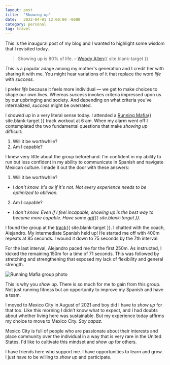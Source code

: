 ```yaml
---
layout: post
title:  "Showing up"
date:   2022-04-01 12:00:00 -0600
category: personal
tag: travel
---
```



This is the inaugural post of my blog and I wanted to highlight some wisdom that I revisited today.

> Showing up is 80% of life. – [Woody Allen][woody-allen]{{ site.blank-target }}

This is a popular adage among my mother's generation and I credit her with sharing it with me. You might hear variations of it that replace the word *life* with *success*.

I prefer *life* because it feels more individual — we get to make choices to shape our own lives. Whereas *success* invokes criteria impressed upon us by our upbringing and society. And depending on what criteria you've internalized, *success* might be overrated.

I *showed up* in a very literal sense today. I attended a [Running Mafia][running-mafia]{{ site.blank-target }} track workout at 6 am. When my alarm went off I contemplated the two fundamental questions that make *showing up* difficult:

1. Will it be worthwhile?
2. Am I capable?

I knew very little about the group beforehand. I'm confident in my ability to run but less confident in my ability to communicate in Spanish and navigate Mexican culture. I made it out the door with these answers:

1. Will it be worthwhile?
  - *I don't know. It's ok if it's not. Not every experience needs to be optimized to oblivion.*
2. Am I capable?
  - *I don't know. Even if I feel incapable, showing up is the best way to become more capable. Have some [grit][grit-wiki]{{ site.blank-target }}.*

I found the group at the [track][plan-sexenal]{{ site.blank-target }}. I chatted with the coach, Alejandro. My intermediate Spanish held up! He started me off with 400m repeats at 85 seconds. I wound it down to 75 seconds by the 7th interval.

For the last interval, Alejandro paced me for the first 250m. As instructed, I kicked the remaining 150m for a time of 71 seconds. This was followed by stretching and strengthening that exposed my lack of flexibility and general strength.


<img src="{{ site.url }}{{ site.baseurl }}/assets/images/mafia-running.jpg" alt="Running Mafia group photo">

This is why you *show up*. There is so much for me to gain from this group. Not just running fitness but an opportunity to improve my Spanish and have a team.

I moved to Mexico City in August of 2021 and boy did I have to *show up* for that too. Like this morning I didn't know what to expect, and I had doubts about whether living here was sustainable. But my experience today affirms my choice to move to Mexico City. *Soy capaz.*

Mexico City is full of people who are passionate about their interests and place community over the individual in a way that is very rare in the United States. I'd like to cultivate this mindset and *show up* for others.

I have friends here who support me. I have opportunities to learn and grow. I just have to be willing to *show up* and participate.

[woody-allen]:https://quoteinvestigator.com/2013/06/10/showing-up/#:~:text=I%20have%20learned%20one%20thing.%20As%20Woody%20says%2C%20%E2%80%98Showing%20up%20is%2080%20percent%20of%20life.%E2%80%99%20Sometimes%20it%E2%80%99s%20easier%20to%20hide%20home%20in%20bed.%20I%E2%80%99ve%20done%20both.

[running-mafia]:https://www.instagram.com/mafiarunning/
[plan-sexenal]:https://goo.gl/maps/1TKACsm1dcVarK1TA
[grit-wiki]:https://en.wikipedia.org/wiki/Grit_(personality_trait)
